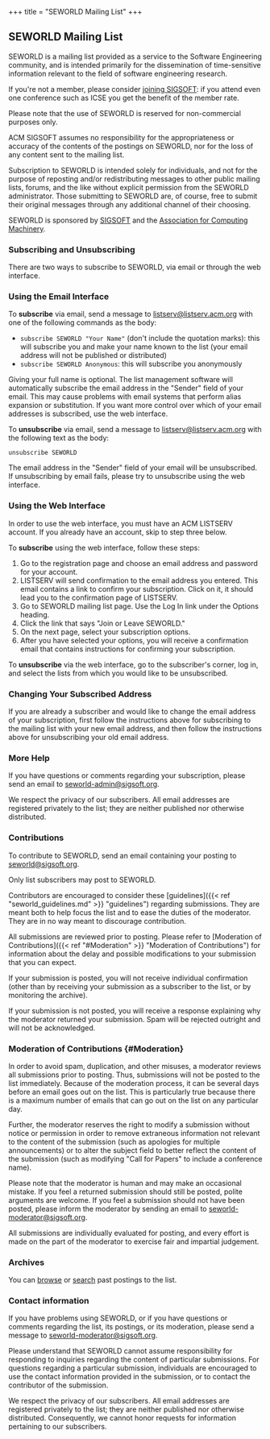 +++
title = "SEWORLD Mailing List"
+++

## SEWORLD Mailing List
SEWORLD is a mailing list provided as a service to the Software Engineering community, and is intended primarily for the dissemination of time-sensitive information relevant to the field of software engineering research.

If you're not a member, please consider [joining SIGSOFT](https://www.acm.org/special-interest-groups/sigs/sigsoft): if you attend even one conference such as ICSE you get the benefit of the member rate.

Please note that the use of SEWORLD is reserved for non-commercial purposes only.

ACM SIGSOFT assumes no responsibility for the appropriateness or accuracy of the contents of the postings on SEWORLD, nor for the loss of any content sent to the mailing list.

Subscription to SEWORLD is intended solely for individuals, and not for the purpose of reposting and/or redistributing messages to other public mailing lists, forums, and the like without explicit permission from the SEWORLD administrator. Those submitting to SEWORLD are, of course, free to submit their original messages through any additional channel of their choosing.

SEWORLD is sponsored by [SIGSOFT](http://www2.sigsoft.org/) and the [Association for Computing Machinery](http://www.acm.org/).


### Subscribing and Unsubscribing
There are two ways to subscribe to SEWORLD, via email or through the web interface.

### Using the Email Interface
To **subscribe** via email, send a message to [listserv@listserv.acm.org](mailto:listserv@listserv.acm.org) with one of the following commands as the body:

- ```subscribe SEWORLD "Your Name"``` (don't include the quotation marks): 
this will subscribe you and make your name known to the list (your email address will not be published or distributed)
- ```subscribe SEWORLD Anonymous```:
this will subscribe you anonymously

Giving your full name is optional. The list management software will automatically subscribe the email address in the "Sender" field of your email. This may cause problems with email systems that perform alias expansion or substitution. If you want more control over which of your email addresses is subscribed, use the web interface.

To **unsubscribe** via email, send a message to [listserv@listserv.acm.org](mailto:listserv@listserv.acm.org) with the following text as the body:

    unsubscribe SEWORLD
The email address in the "Sender" field of your email will be unsubscribed. If unsubscribing by email fails, please try to unsubscribe using the web interface.

### Using the Web Interface
In order to use the web interface, you must have an ACM LISTSERV account. If you already have an account, skip to step three below.

To **subscribe** using the web interface, follow these steps:

1. Go to the registration page and choose an email address and password for your account.
2. LISTSERV will send confirmation to the email address you entered. This email contains a link to confirm your subscription. Click on it, it should lead you to the confirmation page of LISTSERV.
3. Go to SEWORLD mailing list page. Use the Log In link under the Options heading.
4. Click the link that says "Join or Leave SEWORLD."
5. On the next page, select your subscription options.
6. After you have selected your options, you will receive a confirmation email that contains instructions for confirming your subscription.

To **unsubscribe** via the web interface, go to the subscriber's corner, log in, and select the lists from which you would like to be unsubscribed.

### Changing Your Subscribed Address
If you are already a subscriber and would like to change the email address of your subscription, first follow the instructions above for subscribing to the mailing list with your new email address, and then follow the instructions above for unsubscribing your old email address.

### More Help
If you have questions or comments regarding your subscription, please send an email to [seworld-admin@sigsoft.org](mailto:seworld-admin@sigsoft.org).

We respect the privacy of our subscribers. All email addresses are registered privately to the list; they are neither published nor otherwise distributed.

### Contributions
To contribute to SEWORLD, send an email containing your posting to [seworld@sigsoft.org](mailto:seworld@sigsoft.org).

Only list subscribers may post to SEWORLD.

Contributors are encouraged to consider these [guidelines]({{< ref "seworld_guidelines.md" >}} "guidelines") regarding submissions. They are meant both to help focus the list and to ease the duties of the moderator. They are in no way meant to discourage contribution.

All submissions are reviewed prior to posting. Please refer to [Moderation of Contributions]({{< ref "#Moderation" >}} "Moderation of Contributions") for information about the delay and possible modifications to your submission that you can expect.

If your submission is posted, you will not receive individual confirmation (other than by receiving your submission as a subscriber to the list, or by monitoring the archive).

If your submission is not posted, you will receive a response explaining why the moderator returned your submission. Spam will be rejected outright and will not be acknowledged.

### Moderation of Contributions {#Moderation}
In order to avoid spam, duplication, and other misuses, a moderator reviews all submissions prior to posting. Thus, submissions will not be posted to the list immediately. Because of the moderation process, it can be several days before an email goes out on the list. This is particularly true because there is a maximum number of emails that can go out on the list on any particular day.

Further, the moderator reserves the right to modify a submission without notice or permission in order to remove extraneous information not relevant to the content of the submission (such as apologies for multiple announcements) or to alter the subject field to better reflect the content of the submission (such as modifying "Call for Papers" to include a conference name).

Please note that the moderator is human and may make an occasional mistake. If you feel a returned submission should still be posted, polite arguments are welcome. If you feel a submission should not have been posted, please inform the moderator by sending an email to [seworld-moderator@sigsoft.org](mailto:seworld-moderator@sigsoft.org).

All submissions are individually evaluated for posting, and every effort is made on the part of the moderator to exercise fair and impartial judgement.

### Archives
You can [browse](http://listserv.acm.org/scripts/wa-acmlpx.exe?A0=seworld) or [search](http://listserv.acm.org/scripts/wa-acmlpx.exe?S1=seworld) past postings to the list.

### Contact information
If you have problems using SEWORLD, or if you have questions or comments regarding the list, its postings, or its moderation, please send a message to [seworld-moderator@sigsoft.org](mailto:seworld-moderator@sigsoft.org).

Please understand that SEWORLD cannot assume responsibility for responding to inquiries regarding the content of particular submissions. For questions regarding a particular submission, individuals are encouraged to use the contact information provided in the submission, or to contact the contributor of the submission.

We respect the privacy of our subscribers. All email addresses are registered privately to the list; they are neither published nor otherwise distributed. Consequently, we cannot honor requests for information pertaining to our subscribers.